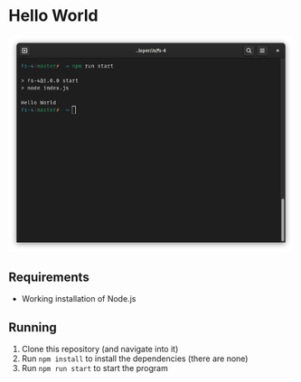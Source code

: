 # Hello World

![screenshit](screenshot.png)

## Requirements

- Working installation of Node.js

## Running

1. Clone this repository (and navigate into it)
2. Run `npm install` to install the dependencies (there are none)
3. Run `npm run start` to start the program

